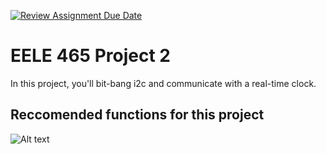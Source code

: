 [![Review Assignment Due Date](https://classroom.github.com/assets/deadline-readme-button-22041afd0340ce965d47ae6ef1cefeee28c7c493a6346c4f15d667ab976d596c.svg)](https://classroom.github.com/a/ajoH7Ne3)
# EELE 465 Project 2

In this project, you'll bit-bang i2c and communicate with a real-time clock.

## Reccomended functions for this project

![Alt text](resources/Project02-functions.HEIC)

